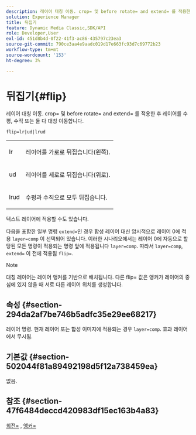 ```yaml
---
description: 레이어 대칭 이동. crop= 및 before rotate= and extend= 를 적용한 후 레이어를 수평, 수직 또는 둘 다 대칭 이동합니다.
solution: Experience Manager
title: 뒤집기
feature: Dynamic Media Classic,SDK/API
role: Developer,User
exl-id: 451d8b4d-0f22-41f3-ac86-435797c23ea3
source-git-commit: 790ce3aa4e9aadc019d17e663fc93d7c69772b23
workflow-type: tm+mt
source-wordcount: '153'
ht-degree: 3%

---
```


# 뒤집기{#flip}

레이어 대칭 이동. crop= 및 before rotate= and extend= 를 적용한 후 레이어를 수평, 수직 또는 둘 다 대칭 이동합니다.

`flip=lr|ud|lrud`

<table id="simpletable_072CA0E24B7146D48AEFD70E51E849C2"> 
 <tr class="strow"> 
  <td class="stentry"> <p> <span class="codeph"> lr </span> </p> </td> 
  <td class="stentry"> <p>레이어를 가로로 뒤집습니다(왼쪽). </p> </td> 
 </tr> 
 <tr class="strow"> 
  <td class="stentry"> <p> <span class="codeph"> ud </span> </p> </td> 
  <td class="stentry"> <p>레이어를 세로로 뒤집습니다(위로). </p> </td> 
 </tr> 
 <tr class="strow"> 
  <td class="stentry"> <p> <span class="codeph"> lrud </span> </p> </td> 
  <td class="stentry"> <p>수평과 수직으로 모두 뒤집습니다. </p> </td> 
 </tr> 
</table>

텍스트 레이어에 적용할 수도 있습니다.

다음을 포함한 일부 명령 `extend=`인 경우 합성 레이어 대신 암시적으로 레이어 0에 적용 `layer=comp` 이 선택되어 있습니다. 이러한 시나리오에서는 레이어 0에 자동으로 할당된 모든 명령이 적용되는 명령 앞에 적용됩니다 `layer=comp`. 따라서 `layer=comp`, `extend=` 이 전에 적용됨 `flip=`.

>[!NOTE]
>
>대칭 레이어는 레이어 앵커를 기반으로 배치됩니다. 다른 flip= 값은 앵커가 레이어의 중심에 있지 않을 때 서로 다른 레이어 위치를 생성합니다.

## 속성 {#section-294da2af7be746b5adfc35e29ee68217}

레이어 명령. 현재 레이어 또는 합성 이미지에 적용되는 경우 `layer=comp`. 효과 레이어에서 무시됨.

## 기본값 {#section-502044f81a89492198d5f12a738459ea}

없음.

## 참조 {#section-47f6484deccd420983df15ec163b4a83}

[회전=](../../../../../is-api/http-ref/image-serving-api-ref/c-http-protocol-reference/c-command-reference/r-rotate.md#reference-12abb086635546ec9ec2e1a793dc1096) , [앵커=](../../../../../is-api/http-ref/image-serving-api-ref/c-http-protocol-reference/c-command-reference/r-anchor.md#reference-6661e548ab284b82828d8d94c8ddeb7c)
